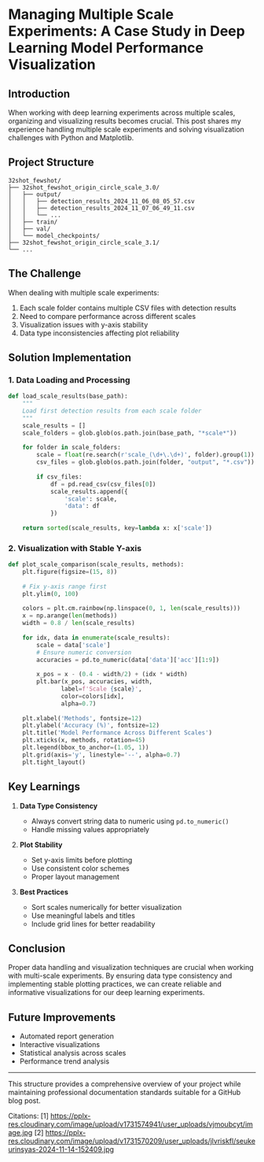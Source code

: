 # Managing Multiple Scale Experiments: A Case Study in Deep Learning Model Performance Visualization

## Introduction

When working with deep learning experiments across multiple scales, organizing and visualizing results becomes crucial. This post shares my experience handling multiple scale experiments and solving visualization challenges with Python and Matplotlib.

## Project Structure

```plaintext
32shot_fewshot/
├── 32shot_fewshot_origin_circle_scale_3.0/
│   ├── output/
│   │   ├── detection_results_2024_11_06_08_05_57.csv
│   │   ├── detection_results_2024_11_07_06_49_11.csv
│   │   └── ...
│   ├── train/
│   ├── val/
│   └── model_checkpoints/
├── 32shot_fewshot_origin_circle_scale_3.1/
└── ...
```

## The Challenge

When dealing with multiple scale experiments:
1. Each scale folder contains multiple CSV files with detection results
2. Need to compare performance across different scales
3. Visualization issues with y-axis stability
4. Data type inconsistencies affecting plot reliability

## Solution Implementation

### 1. Data Loading and Processing

```python
def load_scale_results(base_path):
    """
    Load first detection results from each scale folder
    """
    scale_results = []
    scale_folders = glob.glob(os.path.join(base_path, "*scale*"))
    
    for folder in scale_folders:
        scale = float(re.search(r'scale_(\d+\.\d+)', folder).group(1))
        csv_files = glob.glob(os.path.join(folder, "output", "*.csv"))
        
        if csv_files:
            df = pd.read_csv(csv_files[0])
            scale_results.append({
                'scale': scale,
                'data': df
            })
    
    return sorted(scale_results, key=lambda x: x['scale'])
```

### 2. Visualization with Stable Y-axis

```python
def plot_scale_comparison(scale_results, methods):
    plt.figure(figsize=(15, 8))
    
    # Fix y-axis range first
    plt.ylim(0, 100)
    
    colors = plt.cm.rainbow(np.linspace(0, 1, len(scale_results)))
    x = np.arange(len(methods))
    width = 0.8 / len(scale_results)
    
    for idx, data in enumerate(scale_results):
        scale = data['scale']
        # Ensure numeric conversion
        accuracies = pd.to_numeric(data['data']['acc'][1:9])
        
        x_pos = x - (0.4 - width/2) + (idx * width)
        plt.bar(x_pos, accuracies, width, 
               label=f'Scale {scale}', 
               color=colors[idx], 
               alpha=0.7)
    
    plt.xlabel('Methods', fontsize=12)
    plt.ylabel('Accuracy (%)', fontsize=12)
    plt.title('Model Performance Across Different Scales')
    plt.xticks(x, methods, rotation=45)
    plt.legend(bbox_to_anchor=(1.05, 1))
    plt.grid(axis='y', linestyle='--', alpha=0.7)
    plt.tight_layout()
```

## Key Learnings

1. **Data Type Consistency**
   - Always convert string data to numeric using `pd.to_numeric()`
   - Handle missing values appropriately

2. **Plot Stability**
   - Set y-axis limits before plotting
   - Use consistent color schemes
   - Proper layout management

3. **Best Practices**
   - Sort scales numerically for better visualization
   - Use meaningful labels and titles
   - Include grid lines for better readability

## Conclusion

Proper data handling and visualization techniques are crucial when working with multi-scale experiments. By ensuring data type consistency and implementing stable plotting practices, we can create reliable and informative visualizations for our deep learning experiments.

## Future Improvements
- Automated report generation
- Interactive visualizations
- Statistical analysis across scales
- Performance trend analysis

---

This structure provides a comprehensive overview of your project while maintaining professional documentation standards suitable for a GitHub blog post.

Citations:
[1] https://pplx-res.cloudinary.com/image/upload/v1731574941/user_uploads/vjmoubcyt/image.jpg
[2] https://pplx-res.cloudinary.com/image/upload/v1731570209/user_uploads/jlvriskfl/seukeurinsyas-2024-11-14-152409.jpg